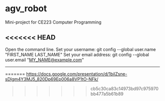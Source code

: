 # agv_robot
Mini-project 
for CE223 Computer Programming

<<<<<<< HEAD
-------------------------

Open the command line.
Set your username:
git config --global user.name "FIRST_NAME LAST_NAME"
Set your email address:
git config --global user.email "MY_NAME@example.com"

-------------------------
=======
https://docs.google.com/presentation/d/1bilZsne-sDlgm4Y3MJ5_820Dp69Ep006a8VP1tO-NFk/
>>>>>>> cb5c30ca83c14973bd97c975970bb477a5b61b89
